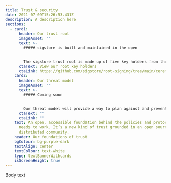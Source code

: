 ```yaml
---
title: Trust & security
date: 2021-07-09T15:26:53.431Z
description: A description here
sections:
  - card1:
      header: Our trust root
      imageAsset: ""
      text: >-
        ##### sigstore is built and maintained in the open


        The sigstore trust root is made up of five key holders from the community, responsible for any changes to policy and rotated as we grow in the future.
      ctaText: View our root key holders
      ctaLink: https://github.com/sigstore/root-signing/tree/main/ceremony
    card2:
      header: Our threat model
      imageAsset: ""
      text: >-
        ##### Coming soon


        Our threat model will provide a way to plan against and prevent known threats to sigstore's infrastructure.
      ctaText: ""
      ctaLink: ""
    text: An open, accessible foundation behind the policies and protocols sigstore
      needs to work. It’s a new kind of trust grounded in an open source,
      distributed community.
    header: Our foundations of trust
    bgColour: bg-purple-dark
    textAlign: center
    textColour: text-white
    type: textBannerWithcards
    isScreenHeight: true
---
```


Body text
